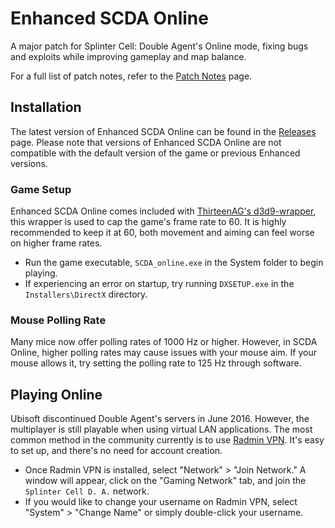 # Enhanced SCDA Online
A major patch for Splinter Cell: Double Agent's Online mode, fixing bugs and exploits while improving gameplay and map balance.

For a full list of patch notes, refer to the [Patch Notes](PatchNotes.md) page.

## Installation

The latest version of Enhanced SCDA Online can be found in the [Releases](https://github.com/Joshhhuaaa/EnhancedSCDAOnline/releases) page. Please note that versions of Enhanced SCDA Online are not compatible with the default version of the game or previous Enhanced versions.

### Game Setup

Enhanced SCDA Online comes included with [ThirteenAG's d3d9-wrapper](https://github.com/ThirteenAG/d3d9-wrapper), this wrapper is used to cap the game's frame rate to 60. It is highly recommended to keep it at 60, both movement and aiming can feel worse on higher frame rates.

- Run the game executable, `SCDA_online.exe` in the System folder to begin playing.
- If experiencing an error on startup, try running `DXSETUP.exe` in the `Installers\DirectX` directory.

### Mouse Polling Rate
Many mice now offer polling rates of 1000 Hz or higher. However, in SCDA Online, higher polling rates may cause issues with your mouse aim. If your mouse allows it, try setting the polling rate to 125 Hz through software.

## Playing Online
Ubisoft discontinued Double Agent's servers in June 2016. However, the multiplayer is still playable when using virtual LAN applications. The most common method in the community currently is to use [Radmin VPN](https://www.radmin-vpn.com/). It's easy to set up, and there's no need for account creation.

- Once Radmin VPN is installed, select "Network" > "Join Network." A window will appear, click on the "Gaming Network" tab, and join the `Splinter Cell D. A.` network.
- If you would like to change your username on Radmin VPN, select "System" > "Change Name" or simply double-click your username.
